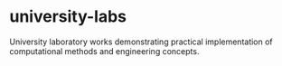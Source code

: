 # university-labs
University laboratory works demonstrating practical implementation of computational methods and engineering concepts.

